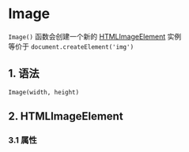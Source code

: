 # Image

`Image()` 函数会创建一个新的 [HTMLImageElement](https://developer.mozilla.org/zh-CN/docs/Web/API/HTMLImageElement) 实例  
等价于 `document.createElement('img')`

## 1. 语法

```
Image(width, height)
```

## 2. HTMLImageElement

### 3.1 属性
